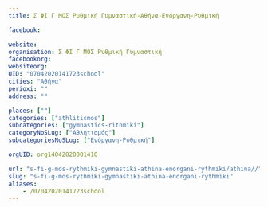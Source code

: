 ```yaml
---
title: Σ ΦΙ Γ ΜΟΣ Ρυθμική Γυμναστική-Αθήνα-Ενόργανη-Ρυθμική

facebook:

website:
organisation: Σ ΦΙ Γ ΜΟΣ Ρυθμική Γυμναστική
facebookorg:
websiteorg:
UID: "07042020141723school"
cities: "Αθήνα"
perioxi: ""
address: ""

places: [""]
categories: ["athlitismos"]
subcategories: ["gymnastics-rithmiki"]
categoryNoSLug: ["Αθλητισμός"]
subcategoriesNoSLug: ["Ενόργανη-Ρυθμική"]

orgUID: org14042020001410

url: "s-fi-g-mos-rythmiki-gymnastiki-athina-enorgani-rythmiki/athina//"
slug: "s-fi-g-mos-rythmiki-gymnastiki-athina-enorgani-rythmiki"
aliases:
    - /07042020141723school
---
```





